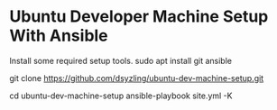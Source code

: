 # Ubuntu Developer Machine Setup With Ansible

Install some required setup tools.
  sudo apt install git ansible

git clone https://github.com/dsyzling/ubuntu-dev-machine-setup.git

cd ubuntu-dev-machine-setup
ansible-playbook site.yml -K


